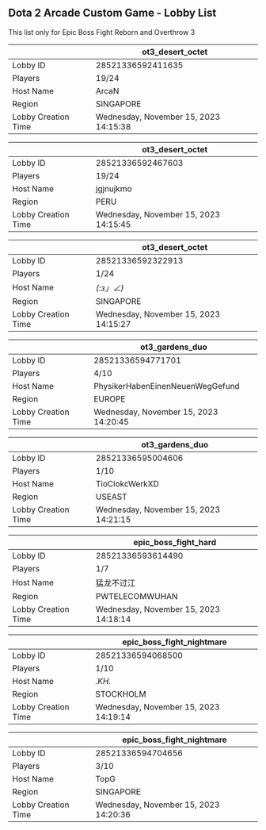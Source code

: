 ## Dota 2 Arcade Custom Game - Lobby List

This list only for Epic Boss Fight Reborn and Overthrow 3

|  | ot3_desert_octet |
| ------ | ------ |
| Lobby ID | 28521336592411635 |
| Players | 19/24 |
| Host Name | ArcaN |
| Region | SINGAPORE |
| Lobby Creation Time | Wednesday, November 15, 2023 14:15:38 |


|  | ot3_desert_octet |
| ------ | ------ |
| Lobby ID | 28521336592467603 |
| Players | 19/24 |
| Host Name | jgjnujkmo |
| Region | PERU |
| Lobby Creation Time | Wednesday, November 15, 2023 14:15:45 |


|  | ot3_desert_octet |
| ------ | ------ |
| Lobby ID | 28521336592322913 |
| Players | 1/24 |
| Host Name | _(:з」∠)_ |
| Region | SINGAPORE |
| Lobby Creation Time | Wednesday, November 15, 2023 14:15:27 |


|  | ot3_gardens_duo |
| ------ | ------ |
| Lobby ID | 28521336594771701 |
| Players | 4/10 |
| Host Name | PhysikerHabenEinenNeuenWegGefund |
| Region | EUROPE |
| Lobby Creation Time | Wednesday, November 15, 2023 14:20:45 |


|  | ot3_gardens_duo |
| ------ | ------ |
| Lobby ID | 28521336595004606 |
| Players | 1/10 |
| Host Name | TioClokcWerkXD |
| Region | USEAST |
| Lobby Creation Time | Wednesday, November 15, 2023 14:21:15 |


|  | epic_boss_fight_hard |
| ------ | ------ |
| Lobby ID | 28521336593614490 |
| Players | 1/7 |
| Host Name | 猛龙不过江 |
| Region | PWTELECOMWUHAN |
| Lobby Creation Time | Wednesday, November 15, 2023 14:18:14 |


|  | epic_boss_fight_nightmare |
| ------ | ------ |
| Lobby ID | 28521336594068500 |
| Players | 1/10 |
| Host Name | _.KH._ |
| Region | STOCKHOLM |
| Lobby Creation Time | Wednesday, November 15, 2023 14:19:14 |


|  | epic_boss_fight_nightmare |
| ------ | ------ |
| Lobby ID | 28521336594704656 |
| Players | 3/10 |
| Host Name | TopG |
| Region | SINGAPORE |
| Lobby Creation Time | Wednesday, November 15, 2023 14:20:36 |


